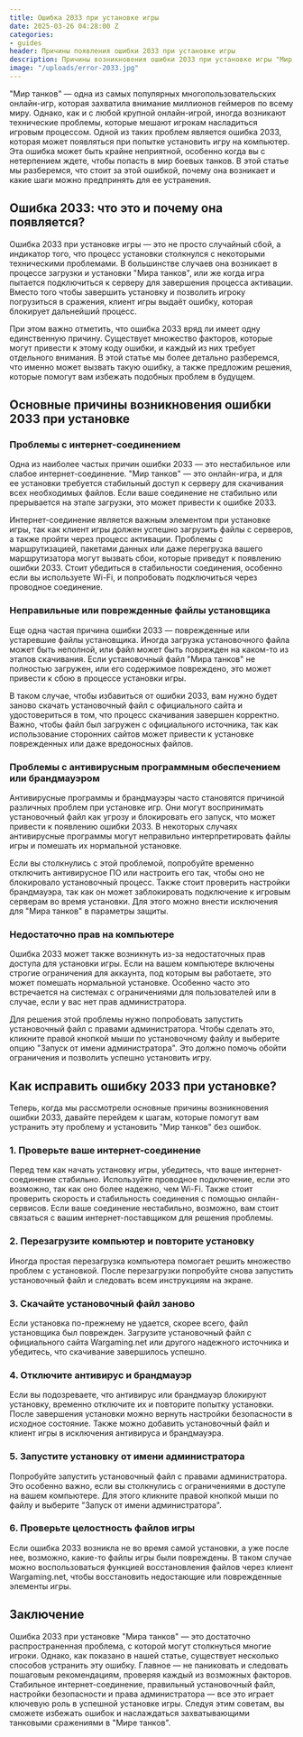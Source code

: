 ```yaml
---
title: Ошибка 2033 при установке игры
date: 2025-03-26 04:28:00 Z
categories:
- guides
header: Причины появления ошибки 2033 при установке игры
description: Причины возникновения ошибки 2033 при установке игры "Мир танков" от Lesta Games. Популярыне решения для устранения проблемы. Узнайте, как исправить ошибку и успешно установить игру.
image: "/uploads/error-2033.jpg"
---
```


"Мир танков" — одна из самых популярных многопользовательских онлайн-игр, которая захватила внимание миллионов геймеров по всему миру. Однако, как и с любой крупной онлайн-игрой, иногда возникают технические проблемы, которые мешают игрокам насладиться игровым процессом. Одной из таких проблем является ошибка 2033, которая может появляться при попытке установить игру на компьютер. Эта ошибка может быть крайне неприятной, особенно когда вы с нетерпением ждете, чтобы попасть в мир боевых танков. В этой статье мы разберемся, что стоит за этой ошибкой, почему она возникает и какие шаги можно предпринять для ее устранения.

## Ошибка 2033: что это и почему она появляется?

Ошибка 2033 при установке игры — это не просто случайный сбой, а индикатор того, что процесс установки столкнулся с некоторыми техническими проблемами. В большинстве случаев она возникает в процессе загрузки и установки "Мира танков", или же когда игра пытается подключиться к серверу для завершения процесса активации. Вместо того чтобы завершить установку и позволить игроку погрузиться в сражения, клиент игры выдаёт ошибку, которая блокирует дальнейший процесс.

При этом важно отметить, что ошибка 2033 вряд ли имеет одну единственную причину. Существует множество факторов, которые могут привести к этому коду ошибки, и каждый из них требует отдельного внимания. В этой статье мы более детально разберемся, что именно может вызвать такую ошибку, а также предложим решения, которые помогут вам избежать подобных проблем в будущем.

## Основные причины возникновения ошибки 2033 при установке

### Проблемы с интернет-соединением

Одна из наиболее частых причин ошибки 2033 — это нестабильное или слабое интернет-соединение. "Мир танков" — это онлайн-игра, и для ее установки требуется стабильный доступ к серверу для скачивания всех необходимых файлов. Если ваше соединение не стабильно или прерывается на этапе загрузки, это может привести к ошибке 2033.

Интернет-соединение является важным элементом при установке игры, так как клиент игры должен успешно загрузить файлы с серверов, а также пройти через процесс активации. Проблемы с маршрутизацией, пакетами данных или даже перегрузка вашего маршрутизатора могут вызвать сбои, которые приведут к появлению ошибки 2033. Стоит убедиться в стабильности соединения, особенно если вы используете Wi-Fi, и попробовать подключиться через проводное соединение.

### Неправильные или поврежденные файлы установщика

Еще одна частая причина ошибки 2033 — поврежденные или устаревшие файлы установщика. Иногда загрузка установочного файла может быть неполной, или файл может быть поврежден на каком-то из этапов скачивания. Если установочный файл "Мира танков" не полностью загружен, или его содержимое повреждено, это может привести к сбою в процессе установки игры.

В таком случае, чтобы избавиться от ошибки 2033, вам нужно будет заново скачать установочный файл с официального сайта и удостовериться в том, что процесс скачивания завершен корректно. Важно, чтобы файл был загружен с официального источника, так как использование сторонних сайтов может привести к установке поврежденных или даже вредоносных файлов.

### Проблемы с антивирусным программным обеспечением или брандмауэром

Антивирусные программы и брандмауэры часто становятся причиной различных проблем при установке игр. Они могут воспринимать установочный файл как угрозу и блокировать его запуск, что может привести к появлению ошибки 2033. В некоторых случаях антивирусные программы могут неправильно интерпретировать файлы игры и помешать их нормальной установке.

Если вы столкнулись с этой проблемой, попробуйте временно отключить антивирусное ПО или настроить его так, чтобы оно не блокировало установочный процесс. Также стоит проверить настройки брандмауэра, так как он может заблокировать подключение к игровым серверам во время установки. Для этого можно внести исключения для "Мира танков" в параметры защиты.

### Недостаточно прав на компьютере

Ошибка 2033 может также возникнуть из-за недостаточных прав доступа для установки игры. Если на вашем компьютере включены строгие ограничения для аккаунта, под которым вы работаете, это может помешать нормальной установке. Особенно часто это встречается на системах с ограничениями для пользователей или в случае, если у вас нет прав администратора.

Для решения этой проблемы нужно попробовать запустить установочный файл с правами администратора. Чтобы сделать это, кликните правой кнопкой мыши по установочному файлу и выберите опцию "Запуск от имени администратора". Это должно помочь обойти ограничения и позволить успешно установить игру.

## Как исправить ошибку 2033 при установке?

Теперь, когда мы рассмотрели основные причины возникновения ошибки 2033, давайте перейдем к шагам, которые помогут вам устранить эту проблему и установить "Мир танков" без ошибок.

### 1. Проверьте ваше интернет-соединение

Перед тем как начать установку игры, убедитесь, что ваше интернет-соединение стабильно. Используйте проводное подключение, если это возможно, так как оно более надежно, чем Wi-Fi. Также стоит проверить скорость и стабильность соединения с помощью онлайн-сервисов. Если ваше соединение нестабильно, возможно, вам стоит связаться с вашим интернет-поставщиком для решения проблемы.

### 2. Перезагрузите компьютер и повторите установку

Иногда простая перезагрузка компьютера помогает решить множество проблем с установкой. После перезагрузки попробуйте снова запустить установочный файл и следовать всем инструкциям на экране.

### 3. Скачайте установочный файл заново

Если установка по-прежнему не удается, скорее всего, файл установщика был поврежден. Загрузите установочный файл с официального сайта Wargaming.net или другого надежного источника и убедитесь, что скачивание завершилось успешно.

### 4. Отключите антивирус и брандмауэр

Если вы подозреваете, что антивирус или брандмауэр блокируют установку, временно отключите их и повторите попытку установки. После завершения установки можно вернуть настройки безопасности в исходное состояние. Также можно добавить установочный файл и клиент игры в исключения антивируса и брандмауэра.

### 5. Запустите установку от имени администратора

Попробуйте запустить установочный файл с правами администратора. Это особенно важно, если вы столкнулись с ограничениями в доступе на вашем компьютере. Для этого кликните правой кнопкой мыши по файлу и выберите "Запуск от имени администратора".

### 6. Проверьте целостность файлов игры

Если ошибка 2033 возникла не во время самой установки, а уже после нее, возможно, какие-то файлы игры были повреждены. В таком случае можно воспользоваться функцией восстановления файлов через клиент Wargaming.net, чтобы восстановить недостающие или поврежденные элементы игры.

## Заключение

Ошибка 2033 при установке "Мира танков" — это достаточно распространенная проблема, с которой могут столкнуться многие игроки. Однако, как показано в нашей статье, существует несколько способов устранить эту ошибку. Главное — не паниковать и следовать пошаговым рекомендациям, проверяя каждый из возможных факторов. Стабильное интернет-соединение, правильный установочный файл, настройки безопасности и права администратора — все это играет ключевую роль в успешной установке игры. Следуя этим советам, вы сможете избежать ошибок и наслаждаться захватывающими танковыми сражениями в "Мире танков".
